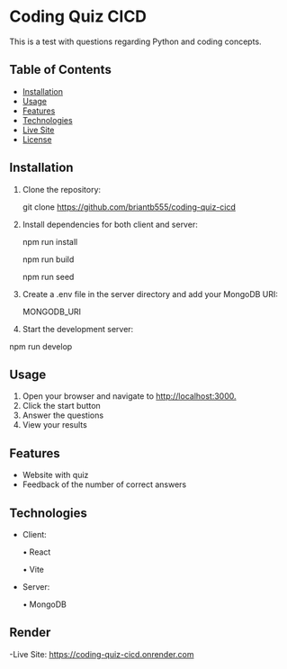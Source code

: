 

# Coding Quiz CICD

This is a test with questions regarding Python and coding concepts.

## Table of Contents

- [Installation](#installation)
- [Usage](#usage)
- [Features](#features)
- [Technologies](#technologies)
- [Live Site](#Render) 
- [License](#license)

## Installation

1. Clone the repository:

   git clone https://github.com/briantb555/coding-quiz-cicd
2. Install dependencies for both client and server:

   npm run install

   npm run build

   npm run seed
   
4. Create a .env file in the server directory and add your MongoDB URI:

   MONGODB_URI

 5. Start the development server:

   npm run develop

## Usage

1. Open your browser and navigate to [http://localhost:3000.](https://coding-quiz-cicd.onrender.com)
2. Click the start button
3. Answer the questions
4. View your results

## Features

- Website with quiz
- Feedback of the number of correct answers

## Technologies

- Client:

  • React

  • Vite
  
- Server:

  • MongoDB

## Render

-Live Site: https://coding-quiz-cicd.onrender.com
